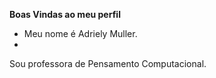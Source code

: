 **Boas Vindas ao meu perfil**

- Meu nome é Adriely Muller.
- 
Sou professora de Pensamento Computacional.
